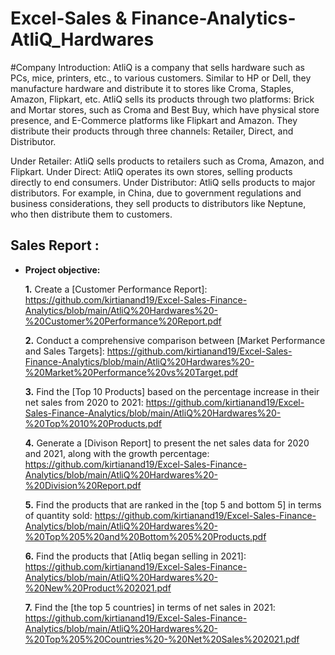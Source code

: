 # Excel-Sales & Finance-Analytics-AtliQ_Hardwares

#Company Introduction: 
AtliQ is a company that sells hardware such as PCs, mice, printers, etc., to various customers. Similar to HP or Dell, they manufacture hardware and distribute it to stores like Croma, Staples, Amazon, Flipkart, etc. AtliQ sells its products through two platforms: Brick and Mortar stores, such as Croma and Best Buy, which have physical store presence, and E-Commerce platforms like Flipkart and Amazon. They distribute their products through three channels: Retailer, Direct, and Distributor.

Under Retailer: AtliQ sells products to retailers such as Croma, Amazon, and Flipkart.
Under Direct: AtliQ operates its own stores, selling products directly to end consumers.
Under Distributor: AtliQ sells products to major distributors. For example, in China, due to government regulations and business considerations, they sell products to distributors like Neptune, who then distribute them to customers.

## Sales Report :

- **Project objective:** 

    **1.** Create a [Customer Performance Report]: https://github.com/kirtianand19/Excel-Sales-Finance-Analytics/blob/main/AtliQ%20Hardwares%20-%20Customer%20Performance%20Report.pdf

    **2.** Conduct a comprehensive comparison between [Market Performance and Sales Targets]: https://github.com/kirtianand19/Excel-Sales-Finance-Analytics/blob/main/AtliQ%20Hardwares%20-%20Market%20Performance%20vs%20Target.pdf
  
    **3.** Find the [Top 10 Products] based on the percentage increase in their net sales from 2020 to 2021: https://github.com/kirtianand19/Excel-Sales-Finance-Analytics/blob/main/AtliQ%20Hardwares%20-%20Top%2010%20Products.pdf

    **4.** Generate a [Divison Report] to present the net sales data for 2020 and 2021, along with the growth percentage: https://github.com/kirtianand19/Excel-Sales-Finance-Analytics/blob/main/AtliQ%20Hardwares%20-%20Division%20Report.pdf
  
    **5.** Find the products that are ranked in the [top 5 and bottom 5] in terms of quantity sold: https://github.com/kirtianand19/Excel-Sales-Finance-Analytics/blob/main/AtliQ%20Hardwares%20-%20Top%205%20and%20Bottom%205%20Products.pdf

    **6.** Find the products that [Atliq began selling in 2021]: https://github.com/kirtianand19/Excel-Sales-Finance-Analytics/blob/main/AtliQ%20Hardwares%20-%20New%20Product%202021.pdf

    **7.** Find the [the top 5 countries] in terms of net sales in 2021: https://github.com/kirtianand19/Excel-Sales-Finance-Analytics/blob/main/AtliQ%20Hardwares%20-%20Top%205%20Countries%20-%20Net%20Sales%202021.pdf
  
